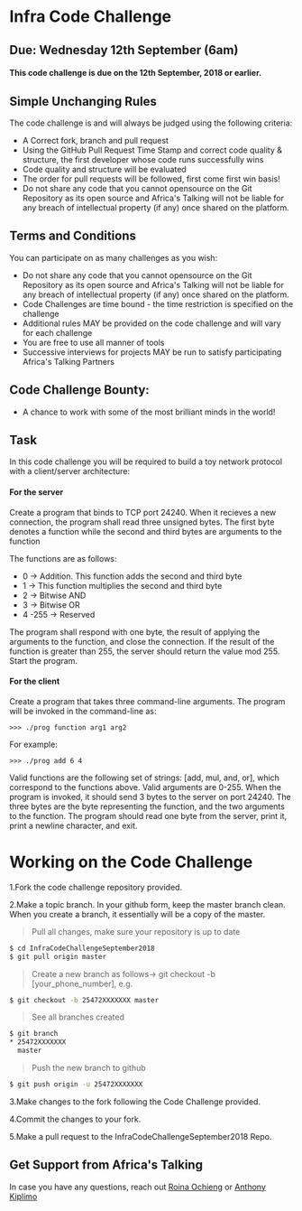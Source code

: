 # Infra Code Challenge
## Due: Wednesday 12th September (6am) 
#### This code challenge is due on the 12th September, 2018 or earlier.

## Simple Unchanging Rules
The code challenge is and will always be judged using the following criteria:
  - A Correct fork, branch and pull request
  - Using the GitHub Pull Request Time Stamp and correct code quality & structure, the first developer whose code runs successfully wins
  - Code quality and structure will be evaluated
  - The order for pull requests will be followed, first come first win basis!
  - Do not share any code that you cannot opensource on the Git Repository as its open source and Africa's Talking will not be liable for any breach of intellectual property (if any) once shared on the platform.

## Terms and Conditions
You can participate on as many challenges as you wish:
  - Do not share any code that you cannot opensource on the Git Repository as its open source and Africa's Talking will not be liable for any breach of intellectual property (if any) once shared on the platform.
  - Code Challenges are time bound - the time restriction is specified on the challenge
  - Additional rules MAY be provided on the code challenge and will vary for each challenge
  - You are free to use all manner of tools
  - Successive interviews for projects MAY be run to satisfy participating Africa's Talking Partners

## Code Challenge Bounty:
  - A chance to work with some of the most brilliant minds in the world!

## Task
In this code challenge you will be required to build a toy network protocol with a client/server architecture:

#### For the server
Create a program that binds to TCP port 24240. When it recieves a new connection, the program shall read three unsigned bytes. The first byte denotes a function while the second and third bytes are arguments to the function

The functions are as follows:
- 0 -> Addition. This function adds the second and third byte
- 1 -> This function multiplies the second and third byte
- 2 -> Bitwise AND
- 3 -> Bitwise OR
- 4 -255 -> Reserved

The program shall respond with one byte, the result of applying the arguments to the function, and close the connection. If the result of the function is greater than 255, the server should return the value mod 255. Start the program.

#### For the client

Create a program that takes three command-line arguments. The program will be invoked in the command-line as:

```
>>> ./prog function arg1 arg2
```

For example:

```
>>> ./prog add 6 4
```

Valid functions are the following set of strings: [add, mul, and, or],
which correspond to the functions above. Valid arguments are 0-255.
When the program is invoked, it should send 3 bytes to the server on port 24240. The three bytes are the byte representing the function, and the two arguments to the function. The program should read one byte from the server, print it, print a newline character, and exit.


# Working on the Code Challenge
1.Fork the code challenge repository provided.

2.Make a topic branch. In your github form, keep the master branch clean. When you create a branch, it essentially will be a copy of the master.

>Pull all changes, make sure your repository is up to date

```sh
$ cd InfraCodeChallengeSeptember2018
$ git pull origin master
```

>Create a new branch as follows-> git checkout -b [your_phone_number], e.g.

```sh
$ git checkout -b 25472XXXXXXX master
```

>See all branches created

```sh
$ git branch
* 25472XXXXXXX
  master
```

>Push the new branch to github

```sh
$ git push origin -u 25472XXXXXXX
```

3.Make changes to the fork following the Code Challenge provided.

4.Commit the changes to your fork.

5.Make a pull request to the InfraCodeChallengeSeptember2018 
Repo.


## Get Support from Africa's Talking
In case you have any questions, reach out [Roina Ochieng](rochieng@africastalking.com) or [Anthony Kiplimo](anthony.kiplimo@africastalking.com)